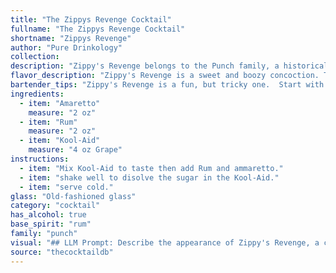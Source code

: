 ```yaml
---
title: "The Zippys Revenge Cocktail"
fullname: "The Zippys Revenge Cocktail"
shortname: "Zippys Revenge"
author: "Pure Drinkology"
collection:
description: "Zippy's Revenge belongs to the Punch family, a historical cocktail category featuring strong spirits, fruit juices, and often a sweetener. Its origin is likely modern, a playful riff on the traditional Rum Punch with a whimsical twist using Kool-Aid as a playful nod to childhood. "
flavor_description: "Zippy's Revenge is a sweet and boozy concoction. The Amaretto adds a rich, almondy sweetness, while the Rum contributes a spicy, rum-forward character. The Kool-Aid brings a vibrant fruity punch, but the exact flavor profile will vary based on the chosen flavor. This is a cocktail best enjoyed on a hot day or as a playful dessert drink. "
bartender_tips: "Zippy's Revenge is a fun, but tricky one.  Start with a good quality Amaretto for sweetness.  Use dark rum for depth, but be careful not to overpower the other flavors.  Kool-Aid is the wildcard - use a strong flavor like Cherry or Tropical Punch.  Shaking is key to blending the flavors, but don't overdo it or you'll dilute the taste.  A splash of club soda helps with fizz and adds a refreshing touch. "
ingredients:
  - item: "Amaretto"
    measure: "2 oz"
  - item: "Rum"
    measure: "2 oz"
  - item: "Kool-Aid"
    measure: "4 oz Grape"
instructions:
  - item: "Mix Kool-Aid to taste then add Rum and ammaretto."
  - item: "shake well to disolve the sugar in the Kool-Aid."
  - item: "serve cold."
glass: "Old-fashioned glass"
category: "cocktail"
has_alcohol: true
base_spirit: "rum"
family: "punch"
visual: "## LLM Prompt: Describe the appearance of Zippy's Revenge, a cocktail made with Amaretto, Rum, and Kool-Aid. **Consider the following:*** **Color:**  What is the dominant color? Does it have any shades or variations?  * **Transparency:** Is it clear, cloudy, or opaque?* **Texture:** Is it smooth, layered, or does it have any visible ingredients? * **Garnish:**  What kind of garnish, if any, is typically used? * **Glassware:**  What type of glass would be most appropriate for this cocktail? * **Overall Impression:** What kind of mood does the appearance of this cocktail evoke? **Example:**Zippy's Revenge is a vibrant cocktail that bursts with color.  It's a deep red, almost burgundy, and has a slight cloudiness from the Kool-Aid. The drink is smooth and layered, with a hint of the Amaretto's golden hue peeking through the red.  A sugared rim and a maraschino cherry on a skewer add a touch of sweetness and whimsy.  Served in a classic cocktail glass, Zippy's Revenge evokes a playful and festive mood. "
source: "thecocktaildb"
---
```


